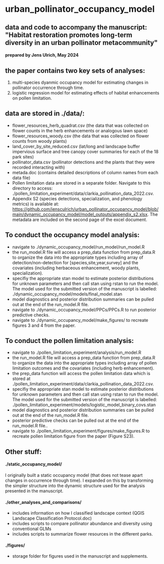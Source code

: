 # urban_pollinator_occupancy_model

## data and code to accompany the manuscript: "Habitat restoration promotes long-term diversity in an urban pollinator metacommunity"

#### prepared by Jens Ulrich, May 2024

## the paper contains two key sets of analyses:
1) multi-species dyanmic occupancy model for estimating changes in pollinator occurrence through time.
2) logistic regression model for estimating effects of habitat enhancements on pollen limitation. 

## data are stored in ./data/:
- flower_resources_herb_quadrat.csv (the data that was collected on flower counts in the herb enhancements or analogous lawn space)
- flower_resources_woody.csv (the data that was collected on flower counts from woody plants)
- land_cover_by_site_reduced.csv (lat/long and landscape buffer impervious surface and tree canopy cover summaries for each of the 18 park sites)
- pollinator_data.csv (pollinator detections and the plants that they were recorded interacting with)
- metada.doc (contains detailed descriptions of column names from each data file)
- Pollen limitation data are stored in a separate folder. Navigate to this directory to access: ./pollen_limitation_experiment/data/clarkia_pollination_data_2022.csv.
- Appendix S2 (species detections, specialization, and phenology metrics) is available at: https://github.com/jensculrich/urban_pollinator_occupancy_model/blob/main/dynamic_occupancy_model/model_outputs/appendix_s2.xlsx. The metadata are included on the second page of the excel document.

## To conduct the occupancy model analysis:
- navigate to ./dynamic_occupancy_model/run_model/run_model.R
- the run_model.R file will access a prep_data function from prep_data.R to organize the data into the appropriate types including array of detection/non-detection for [species,site,year,survey] and the covariates (including herbaceous enhancement, woody plants, specialization).
- specifiy the appropriate stan model to estimate posterior distributions for unknown parameters and then call stan using rstan to run the model. The model used for the submitted version of the manuscript is labelled: ./dynamic_occupancy_model/models/final_model.stan
- model diagnostics and posterior distribution summaries can be pulled out at the end of the run_model.R file.
- navigate to ./dynamic_occupancy_model/PPCs/PPCs.R to run posterior predictive checks.
- navigate to ./dynamic_occupancy_model/make_figures/ to recreate figures 3 and 4 from the paper.

## To conduct the pollen limitation analysis:
- navigate to ./pollen_limitation_experiment/analysis/run_model.R
- the run_model.R file will access a prep_data function from prep_data.R to organize the data into the appropriate types including array of pollen limitation outcomes and the covariates (including herb enhancement).
- the prep_data function will access the pollen limitation data which is stored at ./pollen_limitation_experiment/data/clarkia_pollination_data_2022.csv.
- specifiy the appropriate stan model to estimate posterior distributions for unknown parameters and then call stan using rstan to run the model. The model used for the submitted version of the manuscript is labelled: ./pollen_limitation_experiment/models/logistic_model_binary_covs.stan
- model diagnostics and posterior distribution summaries can be pulled out at the end of the run_model.R file.
- posterior predictive checks can be pulled out at the end of the run_model.R file..
- navigate to ./pollen_limitation_experiment/figures/make_figures.R to recreate pollen limitation figure from the paper (Figure S23).

## Other stuff:
#### ./static_occupancy_model/
I originally built a static occupancy model (that does not tease apart changes in occurrence through time). I expanded on this by transforming the simpler structure into the dynamic structure used for the analysis presented in the manuscript.

#### ./other_analyses_and_comparisons/
- includes information on how I classified landscape context (QGIS Landscape Classification Protocol.doc)
- includes scripts to compare pollinator abundance and diversity using conventional GLMs
- includes scripts to summarize flower resources in the different parks.

#### ./figures/
- storage folder for figures used in the manuscript and supplements.
